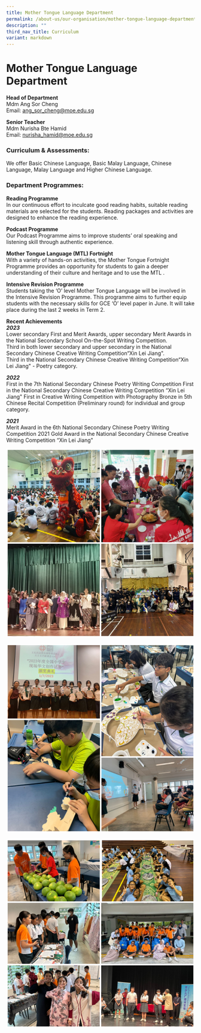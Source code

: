 ```yaml
---
title: Mother Tongue Language Department
permalink: /about-us/our-organisation/mother-tongue-language-department/
description: ""
third_nav_title: Curriculum
variant: markdown
---
```

# **Mother Tongue Language Department**

**Head of Department**    
Mdm Ang Sor Cheng  
Email:&nbsp;[ang_sor_cheng@moe.edu.sg](mailto:ang_sor_cheng@moe.edu.sg)

**Senior Teacher**    
Mdm Nurisha Bte Hamid<br>
Email:&nbsp;[nurisha_hamid@moe.edu.sg](mailto:nurisha_hamid@moe.edu.sg)



### Curriculum &amp; Assessments:


We offer Basic Chinese Language, Basic Malay Language, Chinese Language, Malay Language and Higher Chinese Language.


###  Department Programmes:

**Reading Programme**  
In our continuous effort to inculcate good reading habits, suitable reading materials are selected for the students. Reading packages and activities are designed to enhance the reading experience.  

**Podcast Programme**    
Our Podcast Programme aims to improve students’ oral speaking and listening skill through authentic experience.


**Mother Tongue Language (MTL) Fortnight**    
With a variety of hands-on activities, the Mother Tongue Fortnight Programme provides an opportunity for students to gain a deeper understanding of their culture and heritage and to use the MTL .


**Intensive Revision Programme**  
Students taking the ‘O’ level Mother Tongue Language will be involved in the Intensive Revision Programme. This programme aims to further equip students with the necessary skills for GCE ‘O’ level paper in June. It will take place during the last 2 weeks in Term 2.

**Recent Achievements**   
***2023***
<br>Lower secondary First and Merit Awards, upper secondary Merit Awards in the National Secondary School On-the-Spot Writing Competition.<br>
Third in both lower secondary and upper secondary in the National Secondary Chinese Creative Writing Competition“Xin Lei Jiang".<br>
Third in the National Secondary Chinese Creative Writing Competition“Xin Lei Jiang" - Poetry category.

***2022***
<br>First in the 7th National Secondary Chinese Poetry Writing Competition
First in the National Secondary Chinese Creative Writing Competition “Xin Lei Jiang"
First in Creative Writing Competition with Photography
Bronze in 5th Chinese Recital Competition (Preliminary round) for individual and group category.

***2021***
<br>Merit Award in the 6th National Secondary Chinese Poetry Writing Competition 2021 Gold Award in the National Secondary Chinese Creative Writing Competition “Xin Lei Jiang"



![](/images/mothertongue1.JPG)

![](/images/mothertongue2.JPG)

![](/images/mothertongue3.JPG)